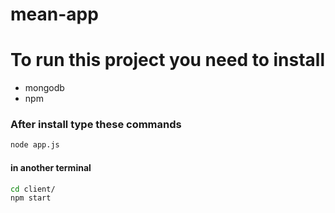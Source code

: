 # mean-app

# To run this project you need to install 
  - mongodb
  - npm

### After install type these commands
```bash
node app.js
````
#### in another terminal
```bash
cd client/
npm start
````
